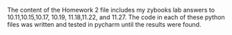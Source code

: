 The content of the Homework 2 file includes my zybooks lab answers to 10.11,10.15,10.17, 10.19, 11.18,11.22, and 11.27. The code in each of these python files was written and tested in pycharm until the results were found.
